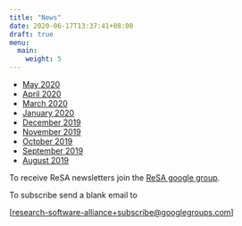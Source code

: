 ```yaml
---
title: "News"
date: 2020-06-17T13:37:41+08:00
draft: true
menu:
  main:
    weight: 5
---
```


* [May 2020](2020-May-newsletter.pdf)
* [April 2020](2020-April-newsletter.pdf)
* [March 2020](2020-March-newsletter.pdf)
* [January 2020](2020-January-newsletter.pdf)
* [December 2019](2019-December-newsletter.pdf)
* [November 2019](2019-November-newsletter.pdf)
* [October 2019](2019-October-newsletter.pdf)
* [September 2019](2019-September-newsletter.pdf)
* [August 2019](2019-August-newsletter.pdf)

To receive ReSA newsletters join the [ReSA google group](https://groups.google.com/forum/#!forum/research-software-alliance).

To subscribe send a blank email to 

[research-software-alliance+subscribe@googlegroups.com]
